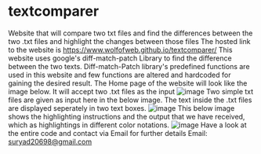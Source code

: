 # textcomparer
Website that will compare two txt files and find the differences between the two .txt files and highlight the changes between those files
The hosted link to the website is https://www.wolfofweb.github.io/textcomparer/
This website uses google's diff-match-patch Library to find the difference between the two texts.
Diff-match-Patch library's predefined functions are used in this website and few functions are altered and hardcoded for gaining the desired result.
The Home page of the website will look like the image below. It will accept two .txt files as the input
![image](https://user-images.githubusercontent.com/110967235/203016107-d231ea1a-3c49-4b30-8c65-7e3bb51d530d.png)
Two simple txt files are given as input here in the below image. The text inside the .txt files are displayed seperately in two text boxes.
![image](https://user-images.githubusercontent.com/110967235/203016377-f9a1a30c-b64f-4f53-8897-3f07423c4b20.png)
This below image shows the highlighting instructions and the output that we have received, which as highlightings in different color notations.
![image](https://user-images.githubusercontent.com/110967235/203016418-4a782c36-5782-444e-96cc-ca470cd45947.png)
Have a look at the entire code and contact via Email for further details
Email: suryad20698@gmail.com
